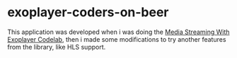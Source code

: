 # exoplayer-coders-on-beer

This application was developed when i was doing the [Media Streaming With Exoplayer Codelab](https://codelabs.developers.google.com/codelabs/exoplayer-intro/#0), then i made some modifications to try another features from the library, like HLS support. 
